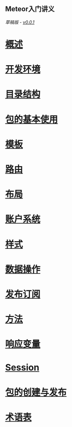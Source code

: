 Meteor入门讲义
-------

*草稿版 - [v0.0.1](https://github.com/wmzhai/meteor-intro/blob/master/CHANGELOG.md)*

# [概述](overview.md)

# [开发环境](setup.md)

# [目录结构](directory.md)

# [包的基本使用](package1.md)

# [模板](template.md)

# [路由](routing.md)

# [布局](layout.md)

# [账户系统](accounts.md)

# [样式](style.md)

# [数据操作](collections.md)

# [发布订阅](pubsub.md)

# [方法](method.md)

# [响应变量](reactive-var.md)

# [Session](session.md)

# [包的创建与发布](package2.md)

# [术语表](vocabulary.md)
